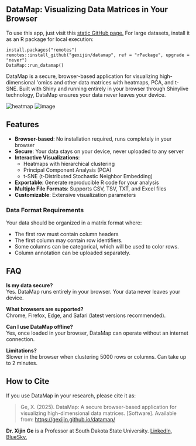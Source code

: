 ## DataMap: Visualizing Data Matrices in Your Browser

To use this app, just visit this [static GitHub page.](https://gexijin.github.io/datamap/) For large datasets, install it as an R package for local execution: 
```{R}
install.packages("remotes")
remotes::install_github("gexijin/datamap", ref = "rPackage", upgrade = "never")
DataMap::run_datamap()
```

DataMap is a secure, browser-based application for visualizing high-dimensional 'omics and other data matrices with heatmaps, PCA, and t-SNE. Built with Shiny and running entirely in your browser through Shinylive technology, DataMap ensures your data never leaves your device.

![heatmap](https://github.com/user-attachments/assets/b649808a-d8d3-4a84-94ed-bec42a9b8f81)
![image](https://github.com/user-attachments/assets/c6084017-32cf-4234-8368-d64baca58f6c)



## Features

- **Browser-based**: No installation required, runs completely in your browser
- **Secure**: Your data stays on your device, never uploaded to any server
- **Interactive Visualizations**: 
  - Heatmaps with hierarchical clustering
  - Principal Component Analysis (PCA)
  - t-SNE (t-Distributed Stochastic Neighbor Embedding)
- **Exportable**: Generate reproducible R code for your analysis
- **Multiple File Formats**: Supports CSV, TSV, TXT, and Excel files
- **Customizable**: Extensive visualization parameters

### Data Format Requirements

Your data should be organized in a matrix format where:
- The first row must contain column headers
- The first column may contain row identifiers.
- Some columns can be categorical, which will be used to color rows.
- Column annotation can be uploaded separately.


## FAQ

**Is my data secure?**  
Yes. DataMap runs entirely in your browser. Your data never leaves your device.

**What browsers are supported?**  
Chrome, Firefox, Edge, and Safari (latest versions recommended).

**Can I use DataMap offline?**  
Yes, once loaded in your browser, DataMap can operate without an internet connection.

**Limitations?**  
Slower in the browser when clustering 5000 rows or columns. Can take up to 2 minutes.

## How to Cite

If you use DataMap in your research, please cite it as:

> Ge, X. (2025). DataMap: A secure browser-based application for visualizing high-dimensional data matrices. [Software]. Available from: https://gexijin.github.io/datamap/

**Dr. Xijin Ge** is a Professor at South Dakota State University. [LinkedIn](https://www.linkedin.com/in/steven-ge-ab016947/), [BlueSky.](https://bsky.app/profile/stevenge.bsky.social)

